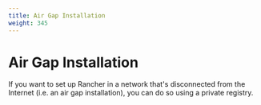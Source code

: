 ```yaml
---
title: Air Gap Installation
weight: 345
---
```


# Air Gap Installation

If you want to set up Rancher in a network that's disconnected from the Internet (i.e. an air gap installation), you can do so using a private registry.
